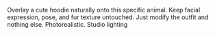Overlay a cute hoodie naturally onto this specific animal. Keep facial expression, pose, and fur texture untouched. Just modify the outfit and nothing else. Photorealistic. Studio lighting
